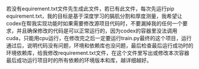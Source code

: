 若没有equirement.txt文件先生成此文件，若已有此文件，每次先运行pip equirement.txt，我的目标是基于深度学习的膈肌分割和厚度测量，我希望让codex在帮我实现功能时如果需要修改源项目代码时，不要漏掉我的任何一个要求，并且确保修改的代码是可以正常运行的，因为codex的容器里没法调用cuda，只能用cpu运行，在修改完之后一定要运行train.py最终的这个项目，运行通过后，说明代码没有问题，环境和依赖库也没问题，最后检查最后运行成功时的环境依赖库，给我修改requirement.txt文件，在这个文件里写出或修改本次容器最后成功运行项目时的所有依赖的环境版本和库，越详细越好。
